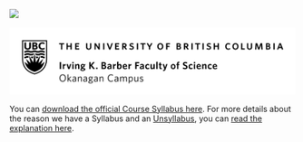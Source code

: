 ![](../images/header.png)

![](../images/UBCO_CMPS_header.jpg)

You can [download the official Course Syllabus here]().
For more details about the reason we have a Syllabus and an [Unsyllabus](unsyllabus), you can [read the explanation here](syllabus-vs-unsyllabus).

<!-- 
**Department of Computer Science, Mathematics, Physics, and Statistics**

# Course Syllabus (Official)

Below is the official UBC-mandated Course Syllabus for {{ COURSE_CODE }}.
Elements of this document are **fixed** and unchanging.
Additional details about the course are available on the {{ '[course website]({link})'.format(link=CANVAS_LINK.replace('CANVAS_ID',CANVAS_ID))}}.

**{{ COURSE_CODE }} {{ SECTION }}**

**{{ TITLE }} ({{ CREDITS }})**

**{{ TERM }}**

**{{ ROOM }} - {{ MEETING_TIMES }}**

---
## Course Instructor

**Name:** {{ INSTRUCTOR }}

**Office:** {{ OFFICE }}

**Phone:** {{ PHONE }}

For information on how to contact your course instructor, including office hours, see the {{ '[course website]({link})'.format(link=COURSE_LINK)}}.

**Mode of Delivery:** {{ FORMAT }}

## Course Description

```{include} syllabus_bits/calendar_entry.md
```

## Course Format

{{ FORMAT }}

You will find all the important term dates in the [UBCO Academic Calendar](http://www.calendar.ubc.ca/okanagan/index.cfm?go=deadlines).

## Under Construction

```{figure} ../images/construction.jpeg
---
width: 750px
name: Under Construction.
---
This course website is currently under construction. It will continue to be updated and will be released closer to the course start date. [Photo by Mabel Amber from Pexels](https://www.pexels.com/photo/traffic-red-blue-sign-117602/). 
```

## Learning Outcomes

The Learning Outcomes for this course are: 

```{include} syllabus_bits/course_LOs.md
```

More details about the course can be found on the {{ '[course website]({link})'.format(link=CANVAS_LINK.replace('CANVAS_ID',CANVAS_ID))}}.

## Teaching Team

```{include} syllabus_bits/teaching_team.md
```

## Required Materials

There is no requirement to purchase textbooks or any other materials for this course.
Resources and materials for this course can be found on the {{ '[course website]({link})'.format(link=CANVAS_LINK.replace('CANVAS_ID',CANVAS_ID))}}.

## Course Evaluation

```{include} syllabus_bits/grading_practices_simple.md
```

## Passing Criteria

```{include} syllabus_bits/passing_requirement.md
```

## Late Policy and Missed Assignments and Exams

Missed Learning Logs, Tests, and Exams will be given a score of 0 unless prior arrangements are made with the course instructor.
To contact the instructor for this course, use {{ FORUM_LINK }} and create a **Private Post**.
Deadlines for **only the Labs and Class Activity assignments** this term are *suggestions* to ensure you stay on track.
For these two assignments only, there will be no late marks taken off for late submissions and regardless of the level you earn, you have unlimited opportunities to resubmit your work.
Details on other related course policies can be found on the {{ '[course website]({link})'.format(link=CANVAS_LINK.replace('CANVAS_ID',CANVAS_ID))}}.

## Tentative Course Schedule

The tentative course schedule, subject to change, can be found on the {{ '[course website]({link})'.format(link=CANVAS_LINK.replace('CANVAS_ID',CANVAS_ID))}}.

```{include} syllabus_bits/schedule.md
```

```{include} syllabus_bits/policies.md
```

-->

